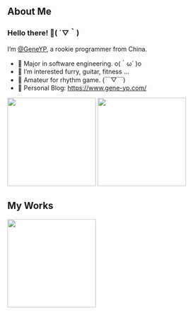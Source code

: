 <!---
GeneYP/GeneYP is a ✨ special ✨ repository because its `README.md` (this file) appears on your GitHub profile.
You can click the Preview link to take a look at your changes.
--->
## About Me
### Hello there! 👋( ´▽｀)

I’m [@GeneYP](https://github.com/GeneYP/), a rookie programmer from China.

- 🔭 Major in software engineering. o(｀ω´ )o
- 👀 I’m interested furry, guitar, fitness ...
- 🌱 Amateur for rhythm game. (￣▽￣)
- 💬 Personal Blog: https://www.gene-yp.com/ 

<p align="left">
<img height='200' src="https://github-readme-stats.vercel.app/api?username=GeneYP&show_icons=true&include_all_commits=true">
<img height='200' src="https://github-readme-stats.vercel.app/api/top-langs/?username=GeneYP">
</p>

## My Works
<img height='200' src="https://pic.gene-yp.com/i/2022/08/10/12pif13.jpeg">

<!--

Here are some ideas to get you started:

- 🔭 I’m currently working on ...
- 🌱 I’m currently learning ...
- 👯 I’m looking to collaborate on ...
- 🤔 I’m looking for help with ...
- 💬 Ask me about ...
- 📫 How to reach me: ...
- 😄 Pronouns: ...
- ⚡ Fun fact: ...
-->
